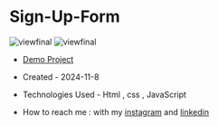 # Sign-Up-Form
![viewfinal](https://github.com/user-attachments/assets/d6066650-aefd-49da-9337-fbb3567b894f)
![viewfinal](https://github.com/user-attachments/assets/10265d68-e36d-495d-80e7-bed29bce5079)
- [Demo Project](https://fatemeabdolmaleki.github.io/Sign-Up-Form/)

- Created - 2024-11-8

- Technologies Used - Html , css , JavaScript 

- How to reach me : with my [instagram](https://www.instagram.com/fatemeabdolmaleki_) and [linkedin](https://www.linkedin.com/in/fateme-abdolmaleki/)

